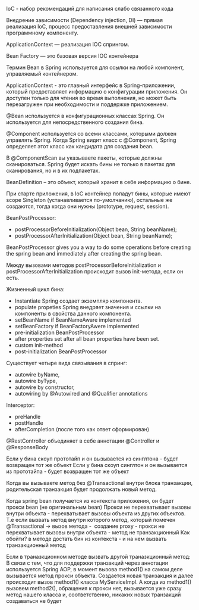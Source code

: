 IoC - набор рекомендаций для написания слабо связанного кода 

Внедрение зависимости (Dependency injection, DI) — прямая реализация IoC, процесс предоставления внешней зависимости программному компоненту. 

ApplicationContext — реализация IOC спрингом.

Bean Factory — это базовая версия IOC контейнера

Термин Bean в Spring используется для ссылки на любой компонент, управляемый контейнером.

ApplicationContext - это главный интерфейс в Spring-приложении, который предоставляет информацию о конфигурации приложения. Он доступен только для чтения во время выполнения, но может быть перезагружен при необходимости и поддержке приложением. 

@Bean используется в конфигурационных классах Spring. Он используется для непосредственного создания бина.

@Component используется со всеми классами, которыми должен управлять Spring. Когда Spring видит класс с @Component, Spring определяет этот класс как кандидата для создания bean.

В @ComponentScan вы указываете пакеты, которые должны сканироваться. Spring будет искать бины не только в пакетах для сканирования, но и в их подпакетах.

BeanDefinition – это объект, который хранит в себе информацию о бине.

При старте приложения, в IoC контейнер попадут бины, которые имеют scope Singleton (устанавливается по-умолчанию), остальные же создаются, тогда когда они нужны (prototype, request, session).

BeanPostProcessor:
- postProcessorBeforeInitialization(Object bean, String beanName);
- postProcessorAfterInitialization(Object bean, String beanName);

BeanPostProcessor gives you a way to do some operations before creating the spring bean and immediately after creating the spring bean.

Между вызовами методов postProcessorBeforeInitialization и postProcessorAfterInitialization происходит вызов init-метода, если он есть.

Жизненный цикл бина:
- Instantiate Spring создает экземпляр компонента.
- populate propeties  Spring внедряет значения и ссылки на компоненты в свойства данного компонента.
- setBeanName if BeanNameAware implemented
- setBeanFactory if BeanFactoryAwere implemented
- pre-initialization BeanPostProcessor
- after properties set after all bean properties have been set.
- custom init-method
- post-initialization BeanPostProcessor

Существует четыре вида связывания в спринг:
- autowire byName,
- autowire byType,
- autowire by constructor,
- autowiring by @Autowired and @Qualifier annotations

Interceptor:
- preHandle
- postHandle
- afterCompletion (после того как ответ сформирован)

@RestController объединяет в себе аннотации @Controller и @ResponseBody

Если у бина скоуп прототайп и он вызывается из синглтона - будет возвращен тот же объект
Если у бина скоуп синглтон и он вызывается из прототайпа - будет возвращен тот же объект

Когда вы вызываете метод без @Transactional внутри блока транзакции, родительская транзакция будет продолжать новый метод.

Когда spring bean получается из контекста приложения, он будет прокси bean (не оригинальным bean)
Прокси не перехватывает вызовы внутри объекта - перехватывает вызовы объекта из других объектов. 
Т.е если вызвать метод внутри которого метод, который помечен @Transactional -> вызов метода -  создание proxy - прокси не перехватывает вызовы внутри объекта - метод не транзакционный
Как обойти?
в методе достать бин из контекста - и на нем вызвать транзакционный метод

Если в траназкционном методе вызвать другой траназкционный метод:
В связи с тем, что для поддержки транзакций через аннотации используется Spring AOP, в момент вызова method1() на самом деле вызывается метод прокси объекта. Создается новая транзакция и далее происходит вызов method1() класса MyServiceImpl. А когда из method1() вызовем method2(), обращения к прокси нет, вызывается уже сразу метод нашего класса и, соответственно, никаких новых транзакций создаваться не будет

